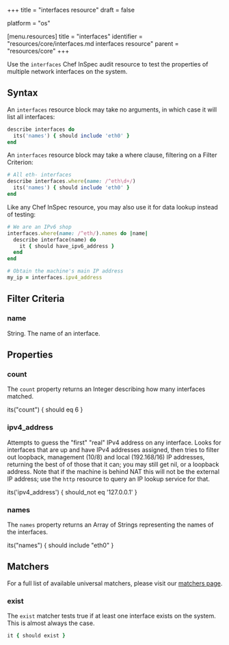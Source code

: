 +++
title = "interfaces resource"
draft = false

platform = "os"

[menu.resources]
    title = "interfaces"
    identifier = "resources/core/interfaces.md interfaces resource"
    parent = "resources/core"
+++

Use the `interfaces` Chef InSpec audit resource to test the properties of multiple network interfaces on the system.

## Syntax

An `interfaces` resource block may take no arguments, in which case it will list all interfaces:

```ruby
describe interfaces do
  its('names') { should include 'eth0' }
end
```

An `interfaces` resource block may take a where clause, filtering on a Filter Criterion:

```ruby
# All eth- interfaces
describe interfaces.where(name: /^eth\d+/)
  its('names') { should include 'eth0' }
end
```

Like any Chef InSpec resource, you may also use it for data lookup instead of testing:

```ruby
# We are an IPv6 shop
interfaces.where(name: /^eth/).names do |name|
  describe interface(name) do
    it { should have_ipv6_address }
  end
end

# Obtain the machine's main IP address
my_ip = interfaces.ipv4_address
```

## Filter Criteria

### name

String. The name of an interface.

## Properties

### count

The `count` property returns an Integer describing how many interfaces matched.

  its("count") { should eq 6 }

### ipv4_address

Attempts to guess the "first" "real" IPv4 address on any interface. Looks for interfaces that are up and have IPv4 addresses assigned, then tries to filter out loopback, management (10/8) and local (192.168/16) IP addresses, returning the best of of those that it can; you may still get nil, or a loopback address.  Note that if the machine is behind NAT this will not be the external IP address; use the `http` resource to query an IP lookup service for that.

  its('ipv4_address') { should_not eq '127.0.0.1' }

### names

The `names` property returns an Array of Strings representing the names of the interfaces.

  its("names") { should include "eth0" }

## Matchers

For a full list of available universal matchers, please visit our [matchers page](/reference/matchers/).

### exist

The `exist` matcher tests true if at least one interface exists on the system. This is almost always the case.

```ruby
it { should exist }
```
